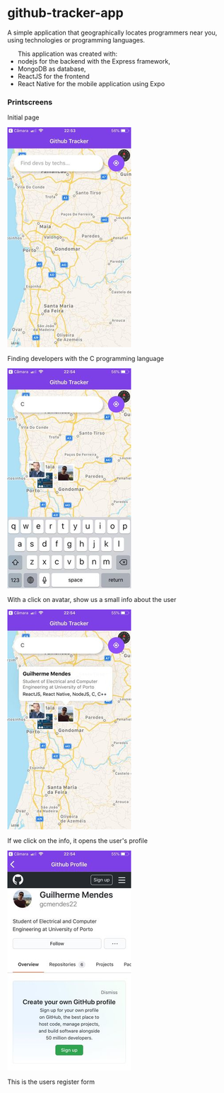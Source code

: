 # github-tracker-app
A simple application that geographically locates programmers near you, using technologies or programming languages.



<ul>
  This application was created with:
  <li>nodejs for the backend with the Express framework,</li>
  <li>MongoDB as database,</li>
  <li>ReactJS for the frontend</li>
  <li>React Native for the mobile application using Expo</li>
</ul>

<h3>Printscreens</h3>
<p>Initial page</p>
<img src="images/mobile1.jpg" />
<p>Finding developers with the C programming language</p>
<img src="images/mobile2.jpg" />
<p>With a click on avatar, show us a small info about the user</p>
<img src="images/mobile3.jpg" />
<p>If we click on the info, it opens the user's profile</p>
<img src="images/mobile4.jpg" />
<p>This is the users register form</p>
